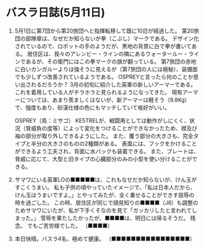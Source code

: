 # バスラ日誌(5月11日)

1. 5月1日に第7団から第20旅団へと指揮転移して既に10日が経過した。
   第20旅団の部隊章は、なぜだか知らないが拳（こぶし）マークである。
   デザイン化されているので、ロポットの手のようだが、黒地の背景に白で拳が書いてある。
   居住区は、我々のアレンビー・ラインの隣にあるウォータールー・ラインであるが、その衛門にはこの拳マークの旗が翻っている。
   第7旅団の赤地に白いカンガルーよりは強そうに見えるが（第7旅団の人には極秘）、装備面でも少しずつ改善されているようである。
   OSPREYと言ったら何のことか思い出されるだろうか？
   3月の初旬に紹介した英軍の新しいアーマーである。
   これを着用している人がチラホラと見られるようになってきた。
   現有アーマーについては、あまり羨ましくはないが、新アーマーは軽そう（9.8Kg）で、強度もあり、砂漢仕様の色にもマッチしていて格好がいい。

    OSPREY（鳥：ミサゴ）
    KE5TRELが、戦闘用としては動作がしにくく、状況（脅威負の度等）によって変化をつけることができなかったため、襟及び袖の部分が取り外しできるようにした。
    また、覆う部分の大きさも、完全タイプと半分の大きさのものの2種類がある。
    表面には、フックをかけることができるよう工夫され、背面に水パックも装着できる。
    また、プレートは、脅威に応じて、大型と旧タイプの心臓部分のみの小型を使い分けることができる。

2. サマワにいる英軍LOの■■■■■は、これもなせだか知らないが、けん玉がすこくうまい。
   私も子供の頃やっていたイメージで、「私は日本人だから、けん玉はうまいですよ。」とやってみたが、全く乗せることができす屈辱の時を過ごした。
   この時、居住区が同じで顔見知りの■■■■（J6）も調整のためサマワにいたが、私が下手くそなのを見て「ガッカリしたと言われてしまった。」
   雪辱を果たしたかったが、■■■■は、明日には帰るそうだ。
   残念。
   でもご苦労様でした。
   （■■■■）

3. 本日快晴。バスラ4名、極めて健康。
   （■■■■■■■■■■■■■■■■）

